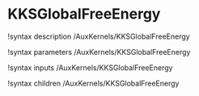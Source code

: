 <!-- MOOSE Documentation Stub: Remove this when content is added. -->

# KKSGlobalFreeEnergy

!syntax description /AuxKernels/KKSGlobalFreeEnergy

!syntax parameters /AuxKernels/KKSGlobalFreeEnergy

!syntax inputs /AuxKernels/KKSGlobalFreeEnergy

!syntax children /AuxKernels/KKSGlobalFreeEnergy
